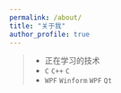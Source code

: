 ```yaml
---
permalink: /about/
title: "关于我"
author_profile: true
---
```


> - 正在学习的技术
> - `C` `C++` `C`
> - `WPF` `Winform` `WPF` `Qt`